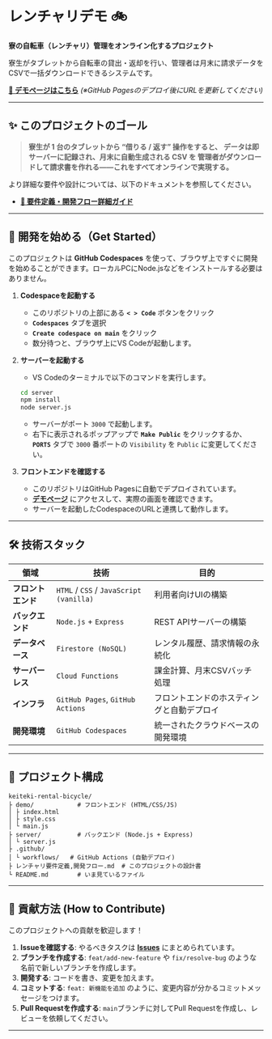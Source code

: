 ﻿# レンチャリデモ 🚲

**寮の自転車（レンチャリ）管理をオンライン化するプロジェクト**

寮生がタブレットから自転車の貸出・返却を行い、管理者は月末に請求データをCSVで一括ダウンロードできるシステムです。

**[🔗 デモページはこちら](https://your-username.github.io/keiteki-rental-bicycle/demo/)**
*(※GitHub Pagesのデプロイ後にURLを更新してください)*

---

## ✨ このプロジェクトのゴール

> **寮生が 1 台のタブレットから “借りる / 返す” 操作をすると、
> データは即サーバーに記録され、月末に自動生成される CSV を
> 管理者がダウンロードして請求書を作れる――これをすべてオンラインで実現する。**

より詳細な要件や設計については、以下のドキュメントを参照してください。
- **[📄 要件定義・開発フロー詳細ガイド](./レンチャリ要件定義,開発フロー.md)**

---

## 🚀 開発を始める（Get Started）

このプロジェクトは **GitHub Codespaces** を使って、ブラウザ上ですぐに開発を始めることができます。ローカルPCにNode.jsなどをインストールする必要はありません。

1.  **Codespaceを起動する**
    -   このリポジトリの上部にある **`< > Code`** ボタンをクリック
    -   **`Codespaces`** タブを選択
    -   **`Create codespace on main`** をクリック
    -   数分待つと、ブラウザ上にVS Codeが起動します。

2.  **サーバーを起動する**
    -   VS Codeのターミナルで以下のコマンドを実行します。

    ```bash
    cd server
    npm install
    node server.js
    ```

    -   サーバーがポート `3000` で起動します。
    -   右下に表示されるポップアップで **`Make Public`** をクリックするか、**`PORTS`** タブで `3000` 番ポートの `Visibility` を `Public` に変更してください。

3.  **フロントエンドを確認する**
    -   このリポジトリはGitHub Pagesに自動でデプロイされています。
    -   **[デモページ](https://your-username.github.io/keiteki-rental-bicycle/demo/)** にアクセスして、実際の画面を確認できます。
    -   サーバーを起動したCodespaceのURLと連携して動作します。

---

## 🛠️ 技術スタック

| 領域             | 技術                                                                                    | 目的                                     |
| ---------------- | --------------------------------------------------------------------------------------- | ---------------------------------------- |
| **フロントエンド**   | `HTML` / `CSS` / `JavaScript (vanilla)`                                                 | 利用者向けUIの構築                       |
| **バックエンド**     | `Node.js` + `Express`                                                                   | REST APIサーバーの構築                   |
| **データベース**     | `Firestore (NoSQL)`                                                                     | レンタル履歴、請求情報の永続化           |
| **サーバーレス**     | `Cloud Functions`                                                                       | 課金計算、月末CSVバッチ処理              |
| **インフラ**       | `GitHub Pages`, `GitHub Actions`                                                        | フロントエンドのホスティングと自動デプロイ |
| **開発環境**       | `GitHub Codespaces`                                                                     | 統一されたクラウドベースの開発環境       |

---

## 📂 プロジェクト構成

```
keiteki-rental-bicycle/
├ demo/            # フロントエンド (HTML/CSS/JS)
│ ├ index.html
│ ├ style.css
│ └ main.js
├ server/          # バックエンド (Node.js + Express)
│ └ server.js
├ .github/
│ └ workflows/   # GitHub Actions (自動デプロイ)
├ レンチャリ要件定義,開発フロー.md  # このプロジェクトの設計書
└ README.md        # いま見ているファイル
```

---

## 📝 貢献方法 (How to Contribute)

このプロジェクトへの貢献を歓迎します！

1.  **Issueを確認する**: やるべきタスクは **[Issues](https://github.com/your-username/keiteki-rental-bicycle/issues)** にまとめられています。
2.  **ブランチを作成する**: `feat/add-new-feature` や `fix/resolve-bug` のような名前で新しいブランチを作成します。
3.  **開発する**: コードを書き、変更を加えます。
4.  **コミットする**: `feat: 新機能を追加` のように、変更内容が分かるコミットメッセージをつけます。
5.  **Pull Requestを作成する**: `main`ブランチに対してPull Requestを作成し、レビューを依頼してください。

---